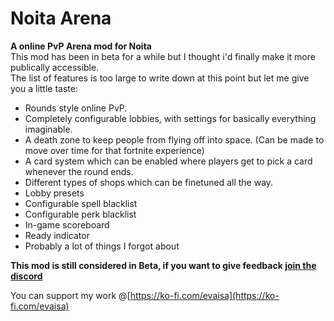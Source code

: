 # Noita Arena
**A online PvP Arena mod for Noita**  
This mod has been in beta for a while but I thought i'd finally make it more publically accessible.  
The list of features is too large to write down at this point but let me give you a little taste:
- Rounds style online PvP.
- Completely configurable lobbies, with settings for basically everything imaginable.
- A death zone to keep people from flying off into space. (Can be made to move over time for that fortnite experience)
- A card system which can be enabled where players get to pick a card whenever the round ends.
- Different types of shops which can be finetuned all the way.
- Lobby presets
- Configurable spell blacklist
- Configurable perk blacklist
- In-game scoreboard
- Ready indicator
- Probably a lot of things I forgot about

**This mod is still considered in Beta, if you want to give feedback [join the discord](https://discord.com/invite/zJyUSHGcme)**  


You can support my work @[https://ko-fi.com/evaisa](https://ko-fi.com/evaisa)
